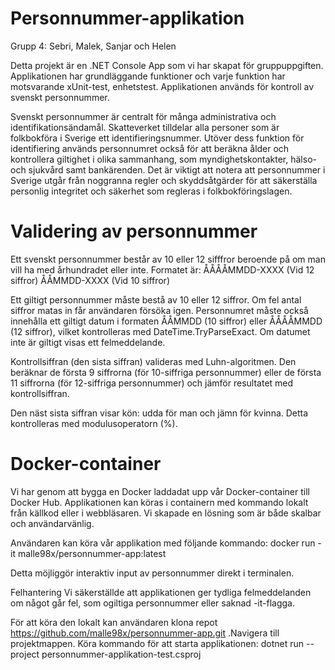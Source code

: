 # Personnummer-applikation

Grupp 4: Sebri, Malek, Sanjar och Helen

Detta projekt är en .NET Console App som vi har skapat för gruppuppgiften. Applikationen har grundläggande funktioner och varje funktion har motsvarande xUnit-test, enhetstest. Applikationen används för kontroll av svenskt personnummer.

Svenskt personnummer är centralt för många administrativa och identifikationsändamål. Skatteverket tilldelar alla personer som är folkbokföra i Sverige ett identifieringsnummer. Utöver dess funktion för identifiering används personnumret också för att beräkna ålder och kontrollera giltighet i olika sammanhang, som myndighetskontakter, hälso- och sjukvård samt bankärenden. Det är viktigt att notera att personnummer i Sverige utgår från noggranna regler och skyddsåtgärder för att säkerställa personlig integritet och säkerhet som regleras i folkbokföringslagen.

# Validering av personnummer 

Ett svenskt personnummer består av 10 eller 12 sifffror beroende på om man vill ha med århundradet eller inte.
Formatet är:
ÅÅÅÅMMDD-XXXX (Vid 12 siffror)
ÅÅMMDD-XXXX (Vid 10 siffror)

Ett giltigt personnummer måste bestå av 10 eller 12 siffror. Om fel antal siffror matas in får användaren försöka igen. Personnumret måste också innehålla ett giltigt datum i formaten ÅÅMMDD (10 siffror) eller ÅÅÅÅMMDD (12 siffror), vilket kontrolleras med DateTime.TryParseExact. Om datumet inte är giltigt visas ett felmeddelande.

Kontrollsiffran (den sista siffran) valideras med Luhn-algoritmen. Den beräknar de första 9 siffrorna (för 10-siffriga personnummer) eller de första 11 siffrorna (för 12-siffriga personnummer) och jämför resultatet med kontrollsiffran.

Den näst sista siffran visar kön: udda för man och jämn för kvinna. Detta kontrolleras med modulusoperatorn (%).

# Docker-container

Vi har genom att bygga en Docker laddadat upp vår Docker-container till Docker Hub. Applikationen kan köras i containern med kommando lokalt från källkod eller i webbläsaren. Vi skapade en lösning som är både skalbar och användarvänlig.  

Användaren kan köra vår applikation med följande kommando:
docker run -it malle98x/personnummer-app:latest

Detta möjliggör interaktiv input av personnummer direkt i terminalen.

Felhantering
Vi säkerställde att applikationen ger tydliga felmeddelanden om något går fel, som ogiltiga personnummer eller saknad -it-flagga.

För att köra den lokalt kan användaren klona repot https://github.com/malle98x/personnummer-app.git .Navigera till projektmappen. Köra kommando för att starta applikationen:
dotnet run --project personnummer-applikation-test.csproj






